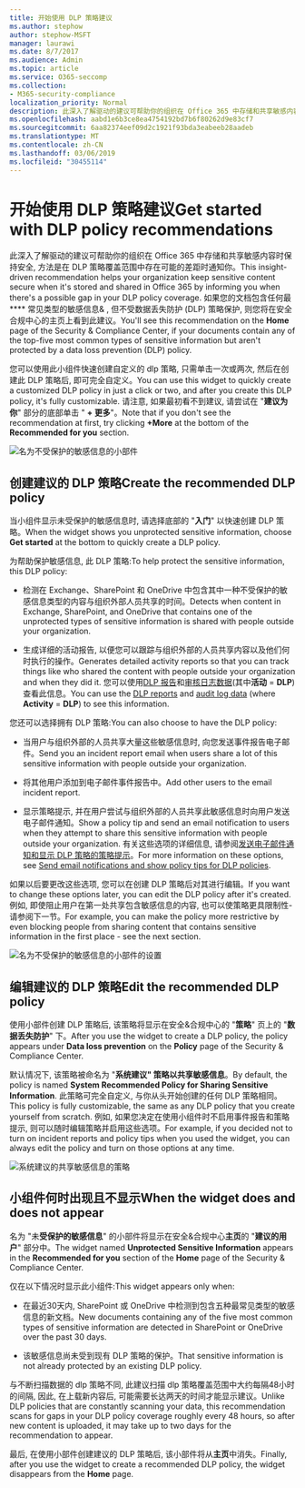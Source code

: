```yaml
---
title: 开始使用 DLP 策略建议
ms.author: stephow
author: stephow-MSFT
manager: laurawi
ms.date: 8/7/2017
ms.audience: Admin
ms.topic: article
ms.service: O365-seccomp
ms.collection:
- M365-security-compliance
localization_priority: Normal
description: 此深入了解驱动的建议可帮助你的组织在 Office 365 中存储和共享敏感内容时保持安全, 方法是在 DLP 策略覆盖范围中存在可能的差距时通知你。 如果您的文档包含任何最常用的五种类型&amp;的敏感信息, 但不受 DLP 策略保护, 您将在安全合规中心的主页上看到此建议。
ms.openlocfilehash: aabd1e6b3ce8ea4754192bd7b6f80262d9e83cf7
ms.sourcegitcommit: 6aa82374eef09d2c1921f93bda3eabeeb28aadeb
ms.translationtype: MT
ms.contentlocale: zh-CN
ms.lasthandoff: 03/06/2019
ms.locfileid: "30455114"
---
```

# <a name="get-started-with-dlp-policy-recommendations"></a><span data-ttu-id="d8848-104">开始使用 DLP 策略建议</span><span class="sxs-lookup"><span data-stu-id="d8848-104">Get started with DLP policy recommendations</span></span>

<span data-ttu-id="d8848-105">此深入了解驱动的建议可帮助你的组织在 Office 365 中存储和共享敏感内容时保持安全, 方法是在 DLP 策略覆盖范围中存在可能的差距时通知你。</span><span class="sxs-lookup"><span data-stu-id="d8848-105">This insight-driven recommendation helps your organization keep sensitive content secure when it's stored and shared in Office 365 by informing you when there's a possible gap in your DLP policy coverage.</span></span> <span data-ttu-id="d8848-106">如果您的文档包含任何最\*\*\*\* 常见类型的敏感信息&amp; , 但不受数据丢失防护 (DLP) 策略保护, 则您将在安全合规中心的主页上看到此建议。</span><span class="sxs-lookup"><span data-stu-id="d8848-106">You'll see this recommendation on the **Home** page of the Security &amp; Compliance Center, if your documents contain any of the top-five most common types of sensitive information but aren't protected by a data loss prevention (DLP) policy.</span></span> 
  
<span data-ttu-id="d8848-107">您可以使用此小组件快速创建自定义的 dlp 策略, 只需单击一次或两次, 然后在创建此 DLP 策略后, 即可完全自定义。</span><span class="sxs-lookup"><span data-stu-id="d8848-107">You can use this widget to quickly create a customized DLP policy in just a click or two, and after you create this DLP policy, it's fully customizable.</span></span> <span data-ttu-id="d8848-108">请注意, 如果最初看不到建议, 请尝试在 "**建议为你**" 部分的底部单击 " **+ 更多**"。</span><span class="sxs-lookup"><span data-stu-id="d8848-108">Note that if you don't see the recommendation at first, try clicking **+More** at the bottom of the **Recommended for you** section.</span></span> 
  
![名为不受保护的敏感信息的小部件](media/91bc04d2-6eff-4294-8b73-b2d56d26ffc4.png)
  
## <a name="create-the-recommended-dlp-policy"></a><span data-ttu-id="d8848-110">创建建议的 DLP 策略</span><span class="sxs-lookup"><span data-stu-id="d8848-110">Create the recommended DLP policy</span></span>

<span data-ttu-id="d8848-111">当小组件显示未受保护的敏感信息时, 请选择底部的 "**入门**" 以快速创建 DLP 策略。</span><span class="sxs-lookup"><span data-stu-id="d8848-111">When the widget shows you unprotected sensitive information, choose **Get started** at the bottom to quickly create a DLP policy.</span></span> 
  
<span data-ttu-id="d8848-112">为帮助保护敏感信息, 此 DLP 策略:</span><span class="sxs-lookup"><span data-stu-id="d8848-112">To help protect the sensitive information, this DLP policy:</span></span>
  
- <span data-ttu-id="d8848-113">检测在 Exchange、SharePoint 和 OneDrive 中包含其中一种不受保护的敏感信息类型的内容与组织外部人员共享的时间。</span><span class="sxs-lookup"><span data-stu-id="d8848-113">Detects when content in Exchange, SharePoint, and OneDrive that contains one of the unprotected types of sensitive information is shared with people outside your organization.</span></span>
    
- <span data-ttu-id="d8848-114">生成详细的活动报告, 以便您可以跟踪与组织外部的人员共享内容以及他们何时执行的操作。</span><span class="sxs-lookup"><span data-stu-id="d8848-114">Generates detailed activity reports so that you can track things like who shared the content with people outside your organization and when they did it.</span></span> <span data-ttu-id="d8848-115">您可以使用[DLP 报告](view-the-dlp-reports.md)和[审核日志数据](search-the-audit-log-in-security-and-compliance.md)(其中**活动** = **DLP**) 查看此信息。</span><span class="sxs-lookup"><span data-stu-id="d8848-115">You can use the [DLP reports](view-the-dlp-reports.md) and [audit log data](search-the-audit-log-in-security-and-compliance.md) (where **Activity** = **DLP**) to see this information.</span></span>
    
<span data-ttu-id="d8848-116">您还可以选择拥有 DLP 策略:</span><span class="sxs-lookup"><span data-stu-id="d8848-116">You can also choose to have the DLP policy:</span></span>
  
- <span data-ttu-id="d8848-117">当用户与组织外部的人员共享大量这些敏感信息时, 向您发送事件报告电子邮件。</span><span class="sxs-lookup"><span data-stu-id="d8848-117">Send you an incident report email when users share a lot of this sensitive information with people outside your organization.</span></span>
    
- <span data-ttu-id="d8848-118">将其他用户添加到电子邮件事件报告中。</span><span class="sxs-lookup"><span data-stu-id="d8848-118">Add other users to the email incident report.</span></span>
    
- <span data-ttu-id="d8848-119">显示策略提示, 并在用户尝试与组织外部的人员共享此敏感信息时向用户发送电子邮件通知。</span><span class="sxs-lookup"><span data-stu-id="d8848-119">Show a policy tip and send an email notification to users when they attempt to share this sensitive information with people outside your organization.</span></span> <span data-ttu-id="d8848-120">有关这些选项的详细信息, 请参阅[发送电子邮件通知和显示 DLP 策略的策略提示](use-notifications-and-policy-tips.md)。</span><span class="sxs-lookup"><span data-stu-id="d8848-120">For more information on these options, see [Send email notifications and show policy tips for DLP policies](use-notifications-and-policy-tips.md).</span></span>
    
<span data-ttu-id="d8848-121">如果以后要更改这些选项, 您可以在创建 DLP 策略后对其进行编辑。</span><span class="sxs-lookup"><span data-stu-id="d8848-121">If you want to change these options later, you can edit the DLP policy after it's created.</span></span> <span data-ttu-id="d8848-122">例如, 即使阻止用户在第一处共享包含敏感信息的内容, 也可以使策略更具限制性-请参阅下一节。</span><span class="sxs-lookup"><span data-stu-id="d8848-122">For example, you can make the policy more restrictive by even blocking people from sharing content that contains sensitive information in the first place - see the next section.</span></span>
  
![名为不受保护的敏感信息的小部件的设置](media/b6106cbd-1bed-4582-aaef-b678de470c9b.png)
  
## <a name="edit-the-recommended-dlp-policy"></a><span data-ttu-id="d8848-124">编辑建议的 DLP 策略</span><span class="sxs-lookup"><span data-stu-id="d8848-124">Edit the recommended DLP policy</span></span>

<span data-ttu-id="d8848-125">使用小部件创建 DLP 策略后, 该策略将显示在安全&amp;合规中心的 "**策略**" 页上的 "**数据丢失防护**" 下。</span><span class="sxs-lookup"><span data-stu-id="d8848-125">After you use the widget to create a DLP policy, the policy appears under **Data loss prevention** on the **Policy** page of the Security &amp; Compliance Center.</span></span> 
  
<span data-ttu-id="d8848-126">默认情况下, 该策略被命名为 "**系统建议" 策略以共享敏感信息**。</span><span class="sxs-lookup"><span data-stu-id="d8848-126">By default, the policy is named **System Recommended Policy for Sharing Sensitive Information**.</span></span> <span data-ttu-id="d8848-127">此策略可完全自定义, 与你从头开始创建的任何 DLP 策略相同。</span><span class="sxs-lookup"><span data-stu-id="d8848-127">This policy is fully customizable, the same as any DLP policy that you create yourself from scratch.</span></span> <span data-ttu-id="d8848-128">例如, 如果您决定在使用小组件时不启用事件报告和策略提示, 则可以随时编辑策略并启用这些选项。</span><span class="sxs-lookup"><span data-stu-id="d8848-128">For example, if you decided not to turn on incident reports and policy tips when you used the widget, you can always edit the policy and turn on those options at any time.</span></span>
  
![系统建议的共享敏感信息的策略](media/2fc49f25-ec25-4433-add4-d60f73888f13.png)
  
## <a name="when-the-widget-does-and-does-not-appear"></a><span data-ttu-id="d8848-130">小组件何时出现且不显示</span><span class="sxs-lookup"><span data-stu-id="d8848-130">When the widget does and does not appear</span></span>

<span data-ttu-id="d8848-131">名为 "未**受保护的敏感信息**" 的小部件将显示在安全&amp;合规中心**主页**的 "**建议的用户**" 部分中。</span><span class="sxs-lookup"><span data-stu-id="d8848-131">The widget named **Unprotected Sensitive Information** appears in the **Recommended for you** section of the **Home** page of the Security &amp; Compliance Center.</span></span> 
  
<span data-ttu-id="d8848-132">仅在以下情况时显示此小组件:</span><span class="sxs-lookup"><span data-stu-id="d8848-132">This widget appears only when:</span></span>
  
- <span data-ttu-id="d8848-133">在最近30天内, SharePoint 或 OneDrive 中检测到包含五种最常见类型的敏感信息的新文档。</span><span class="sxs-lookup"><span data-stu-id="d8848-133">New documents containing any of the five most common types of sensitive information are detected in SharePoint or OneDrive over the past 30 days.</span></span>
    
- <span data-ttu-id="d8848-134">该敏感信息尚未受到现有 DLP 策略的保护。</span><span class="sxs-lookup"><span data-stu-id="d8848-134">That sensitive information is not already protected by an existing DLP policy.</span></span>
    
<span data-ttu-id="d8848-135">与不断扫描数据的 dlp 策略不同, 此建议扫描 dlp 策略覆盖范围中大约每隔48小时的间隔, 因此, 在上载新内容后, 可能需要长达两天的时间才能显示建议。</span><span class="sxs-lookup"><span data-stu-id="d8848-135">Unlike DLP policies that are constantly scanning your data, this recommendation scans for gaps in your DLP policy coverage roughly every 48 hours, so after new content is uploaded, it may take up to two days for the recommendation to appear.</span></span>
  
<span data-ttu-id="d8848-136">最后, 在使用小部件创建建议的 DLP 策略后, 该小部件将从**主页**中消失。</span><span class="sxs-lookup"><span data-stu-id="d8848-136">Finally, after you use the widget to create a recommended DLP policy, the widget disappears from the **Home** page.</span></span> 
  


